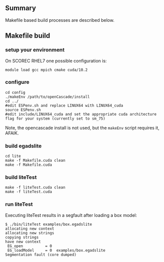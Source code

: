 ## Summary

Makefile based build processes are described below.

## Makefile build

### setup your environment

On SCOREC RHEL7 one possible configuration is:

```
module load gcc mpich cmake cuda/10.2
```

### configure

```
cd config
./makeEnv /path/to/openCascade/install
cd ../
#edit ESPenv.sh and replace LINUX64 with LINUX64_cuda
source ESPenv.sh
#edit include/LINUX64_cuda and set the appropriate cuda architecture flag for your system (currently set to sm_75)
```

Note, the opencascade install is not used, but the `makeEnv` script requires it, AFAIK.

### build egadslite

```
cd lite
make -f Makefile.cuda clean
make -f Makefile.cuda
```

### build liteTest

```
make -f liteTest.cuda clean
make -f liteTest.cuda
```

### run liteTest

Executing liteTest results in a segfault after loading a box model:

```
$ ./bin/liteTest examples/box.egadslite
allocating new context
allocating new strings
copying strings
have new context
 EG_open          = 0
 EG_loadModel     = 0  examples/box.egadslite
Segmentation fault (core dumped) 
```
